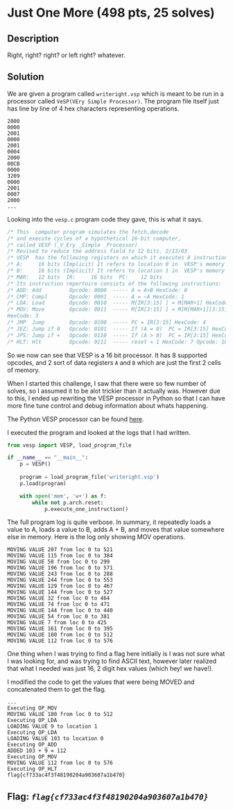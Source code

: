 # **Just One More** (498 pts, 25 solves)

## **Description**
Right, right? right? or left right? whatever.


## **Solution**
We are given a program called `writeright.vsp` which is meant to be run in a processor called `VeSP(VEry Simple Processor)`. The program file itself just has line by line of 4 hex characters representing operations.

```
2000
0000
2001
0000
2001
0004
2000
00CB
0000
3209
0000
2001
0007
2000
...
```

Looking into the `vesp.c` program code they gave, this is what it says.
```c
/* This  computer program simulates the fetch,decode
/* and execute cycles of a hypothetical 16-bit computer,
/* called VESP (_V_Ery _Simple _Processor)
/* Revised to reduce the address field to 12 bits. 2/13/03
/* VESP  has the following registers on which it executes 8 instructions:
/* A:     16 bits (Implicit) It refers to location 0 in  VESP's memory
/* B:     16 bits (Implicit) It refers to location 1 in  VESP's memory
/* MAR:   12 bits  IR:     16 bits  PC:    12 bits
/* Its instruction repertoire consists of the following instructions:
/* ADD: Add         Opcode: 0000  ----- A = A+B HexCode: 0
/* CMP: Compl       Opcode: 0001  ----- A = ~A HexCode: 1
/* LDA: Load        Opcode: 0010  ----- M[IR[3:15] ] = M[MAR+1] HexCode: 2
/* MOV: Move        Opcode: 0011  ----- M[IR[3:15] ] = M[M[MAR+1][3:15]]
HexCode: 3
/* JMP  Jump        Opcode: 0100  ----- PC = IR[3:15] HexCode: 4
/* JEZ: Jump if 0   Opcode: 0101  ----- If (A = 0)  PC = IR[3:15] HexCode: 5
/* JPS: Jump if +   Opcode: 0110  ----- If (A > 0)  PC = IR[3:15] HexCode: 6
/* HLT: Hlt         Opcode: 0111  ----- reset = 1 HexCode: 7 Opcode: 1000  -----
```

So we now can see that VESP is a 16 bit processor. It has 8 supported opcodes, and 2 sort of data registers `A` and `B` which are just the first 2 cells of memory. 

When I started this challenge, I saw that there were so few number of solves, so I assumed it to be alot trickier than it actually was. However due to this, I ended up rewriting the VESP processor in Python so that I can have more fine tune control and debug information about whats happening.

The Python VESP processor can be found [here](vesp.py).

I executed the program and looked at the logs that I had written.
```py
from vesp import VESP, load_program_file

if __name__ == "__main__":
    p = VESP()
    
    program = load_program_file('writeright.vsp')
    p.load(program)

    with open('mem', 'w+') as f:
        while not p.arch.reset:
            p.execute_one_instruction()
```

The full program log is quite verbose. In summary, it repeatedly loads a value to A, loads a value to B, adds A + B, and moves that value somewhere else in memory. Here is the log only showing MOV operations.
```
MOVING VALUE 207 from loc 0 to 521
MOVING VALUE 115 from loc 0 to 384
MOVING VALUE 58 from loc 0 to 299
MOVING VALUE 196 from loc 0 to 571
MOVING VALUE 243 from loc 0 to 288
MOVING VALUE 244 from loc 0 to 553
MOVING VALUE 129 from loc 0 to 467
MOVING VALUE 144 from loc 0 to 527
MOVING VALUE 32 from loc 0 to 464
MOVING VALUE 74 from loc 0 to 471
MOVING VALUE 144 from loc 0 to 440
MOVING VALUE 54 from loc 0 to 381
MOVING VALUE 7 from loc 0 to 425
MOVING VALUE 161 from loc 0 to 395
MOVING VALUE 180 from loc 0 to 512
MOVING VALUE 112 from loc 0 to 576
```

One thing when I was trying to find a flag here initially is I was not sure what I was looking for, and was trying to find ASCII text, however later realized that what I needed was just 16, 2 digit hex values (which hey! we have!). 

I modified the code to get the values that were being MOVED and concatenated them to get the flag.
```
...
Executing OP_MOV
MOVING VALUE 180 from loc 0 to 512
Executing OP_LDA
LOADING VALUE 9 to location 1
Executing OP_LDA
LOADING VALUE 103 to location 0
Executing OP_ADD
ADDED 103 + 9 = 112
Executing OP_MOV
MOVING VALUE 112 from loc 0 to 576
Executing OP_HLT
flag{cf733ac4f3f48190204a903607a1b470}
```

## **Flag**: *`flag{cf733ac4f3f48190204a903607a1b470}`*

